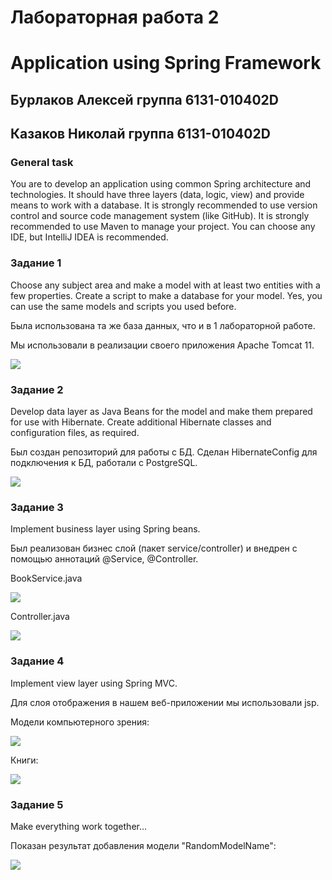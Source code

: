 # Лабораторная работа 2
# Application using Spring Framework
## Бурлаков Алексей группа 6131-010402D
## Казаков Николай группа 6131-010402D

### General task
You are to develop an application using common Spring architecture and technologies. It should have three layers (data, logic, view) and provide means to work with a database.
It is strongly recommended to use version control and source code management system (like GitHub).
It is strongly recommended to use Maven to manage your project.
You can choose any IDE, but IntelliJ IDEA is recommended.

### Задание 1
Choose any subject area and make a model with at least two entities with a few properties.
Create a script to make a database for your model.
Yes, you can use the same models and scripts you used before.

Была использована та же база данных, что и в 1 лабораторной работе.

Мы использовали в реализации своего приложения Apache Tomcat 11.

![](/pictures/lab-2-pics/servletinitializer.png)

### Задание 2
Develop data layer as Java Beans for the model and make them prepared for use with Hibernate.
Create additional Hibernate classes and configuration files, as required.

Был создан репозиторий для работы с БД. Сделан HibernateConfig для подключения к БД, работали с PostgreSQL.

![](/pictures/lab-2-pics/hibernateconfig.png)

### Задание 3
Implement business layer using Spring beans.

Был реализован бизнес слой (пакет service/controller) и внедрен с помощью аннотаций @Service, @Controller.

BookService.java

![](/pictures/lab-2-pics/bookservice.png)

Controller.java

![](/pictures/lab-2-pics/bookcontroller.png)

### Задание 4
Implement view layer using Spring MVC.

Для слоя отображения в нашем веб-приложении мы использовали jsp.

Модели компьютерного зрения:

![](/pictures/lab-2-pics/cvmodels.png)

Книги:

![](/pictures/lab-2-pics/books.png)

### Задание 5
Make everything work together…

Показан результат добавления модели "RandomModelName":

![](/pictures/lab-2-pics/randommodeladded.png)






